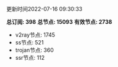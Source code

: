 更新时间2022-07-16 09:30:33

**总订阅: 398**
**总节点: 15093**
**有效节点: 2738**
- v2ray节点: 1745
- ss节点: 521
- trojan节点: 360
- ssr节点: 112
